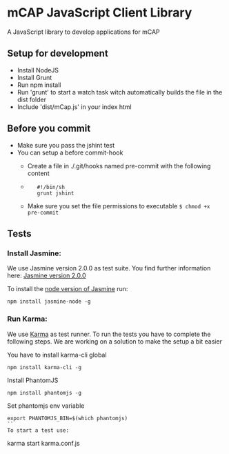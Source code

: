 # mCAP JavaScript Client Library
A JavaScript library to develop applications for mCAP

## Setup for development
- Install NodeJS
- Install Grunt
- Run npm install
- Run 'grunt' to start a watch task witch automatically builds the file in the dist folder
- Include 'dist/mCap.js' in your index html

## Before you commit
- Make sure you pass the jshint test
- You can setup a before commit-hook
  * Create a file in ./.git/hooks named pre-commit with the following content
  * ```
       #!/bin/sh 
       grunt jshint  
     ```

  * Make sure you set the file permissions to executable `$ chmod +x pre-commit`

## Tests

### Install Jasmine: 
We use Jasmine version 2.0.0 as test suite.
You find further information here:
[Jasmine version 2.0.0](http://jasmine.github.io/2.0/introduction.html)

To install the [node version of Jasmine](https://github.com/mhevery/jasmine-node) run:

```
npm install jasmine-node -g
```

### Run Karma:

We use [Karma](http://karma-runner.github.io/0.12/index.html) as test runner.
To run the tests you have to complete the following steps. We are working on a solution to make the setup a bit easier

You have to install karma-cli global
```
npm install karma-cli -g
```
Install PhantomJS
```
npm install phantomjs -g
```
Set phantomjs env variable
```
export PHANTOMJS_BIN=$(which phantomjs)
``
To start a test use:
```
karma start karma.conf.js
```